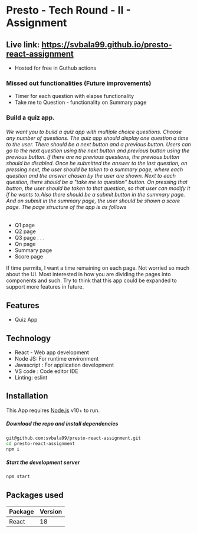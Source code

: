 # Presto - Tech Round - II - Assignment

## Live link: https://svbala99.github.io/presto-react-assignment

- Hosted for free in Guthub actions

### Missed out functionalities (Future improvements)

- Timer for each question with elapse functionality
- Take me to Question - functionality on Summary page

### Build a quiz app.

###### We want you to build a quiz app with multiple choice questions. Choose any number of questions. The quiz app should display one question a time to the user. There should be a next button and a previous button. Users can go to the next question using the next button and previous button using the previous button. If there are no previous questions, the previous button should be disabled. Once he submitted the answer to the last question, on pressing next, the user should be taken to a summary page, where each question and the answer chosen by the user are shown. Next to each question, there should be a "take me to question" button. On pressing that button, the user should be taken to that question, so that user can modify it if he wants to.Also there should be a submit button in the summary page. And on submit in the summary page, the user should be shown a score page. The page structure of the app is as follows

- Q1 page
- Q2 page
- Q3 page
  .
  .
  .
- Qn page
- Summary page
- Score page

If time permits, I want a time remaining on each page. Not worried so much about the UI. Most interested in how you are dividing the pages into components and such. Try to think that this app could be expanded to support more features in future.

## Features

- Quiz App

## Technology

- React - Web app development
- Node JS: For runtime environment
- Javascript : For application development
- VS code : Code editor IDE
- Linting: eslint

## Installation

This App requires [Node.js](https://nodejs.org/) v10+ to run.

##### Download the repo and install dependencies

```sh
git@github.com:svbala99/presto-react-assignment.git
cd presto-react-assignment
npm i
```

##### Start the development server

```sh
npm start
```

## Packages used

| Package | Version |
| ------- | ------- |
| React   | 18      |
